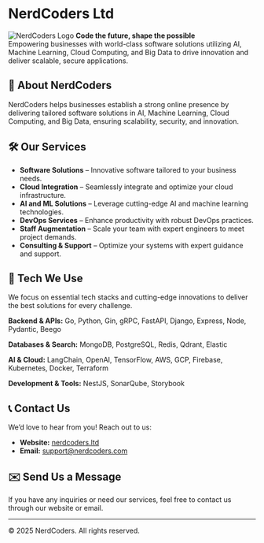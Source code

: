 # NerdCoders Ltd

![NerdCoders Logo](https://nerdcoders.xyz/static/logo.png)
**Code the future, shape the possible**  
Empowering businesses with world-class software solutions utilizing AI, Machine Learning, Cloud Computing, and Big Data to drive innovation and deliver scalable, secure applications.

## 🚀 About NerdCoders
NerdCoders helps businesses establish a strong online presence by delivering tailored software solutions in AI, Machine Learning, Cloud Computing, and Big Data, ensuring scalability, security, and innovation.

## 🛠 Our Services
- **Software Solutions** – Innovative software tailored to your business needs.
- **Cloud Integration** – Seamlessly integrate and optimize your cloud infrastructure.
- **AI and ML Solutions** – Leverage cutting-edge AI and machine learning technologies.
- **DevOps Services** – Enhance productivity with robust DevOps practices.
- **Staff Augmentation** – Scale your team with expert engineers to meet project demands.
- **Consulting & Support** – Optimize your systems with expert guidance and support.

## 🔧 Tech We Use
We focus on essential tech stacks and cutting-edge innovations to deliver the best solutions for every challenge.

**Backend & APIs:**
Go, Python, Gin, gRPC, FastAPI, Django, Express, Node, Pydantic, Beego  

**Databases & Search:**
MongoDB, PostgreSQL, Redis, Qdrant, Elastic  

**AI & Cloud:**
LangChain, OpenAI, TensorFlow, AWS, GCP, Firebase, Kubernetes, Docker, Terraform  

**Development & Tools:**
NestJS, SonarQube, Storybook  

## 📞 Contact Us
We’d love to hear from you! Reach out to us:
- **Website:** [nerdcoders.ltd](https://nerdcoders.ltd)
- **Email:** [support@nerdcoders.com](mailto:support@nerdcoders.com)

## ✉️ Send Us a Message
If you have any inquiries or need our services, feel free to contact us through our website or email.

---

© 2025 NerdCoders. All rights reserved.
